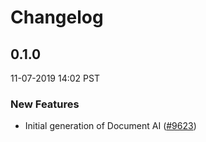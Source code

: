 # Changelog
## 0.1.0

11-07-2019 14:02 PST

### New Features
- Initial generation of Document AI ([#9623](https://github.com/googleapis/google-cloud-python/pull/9623))


